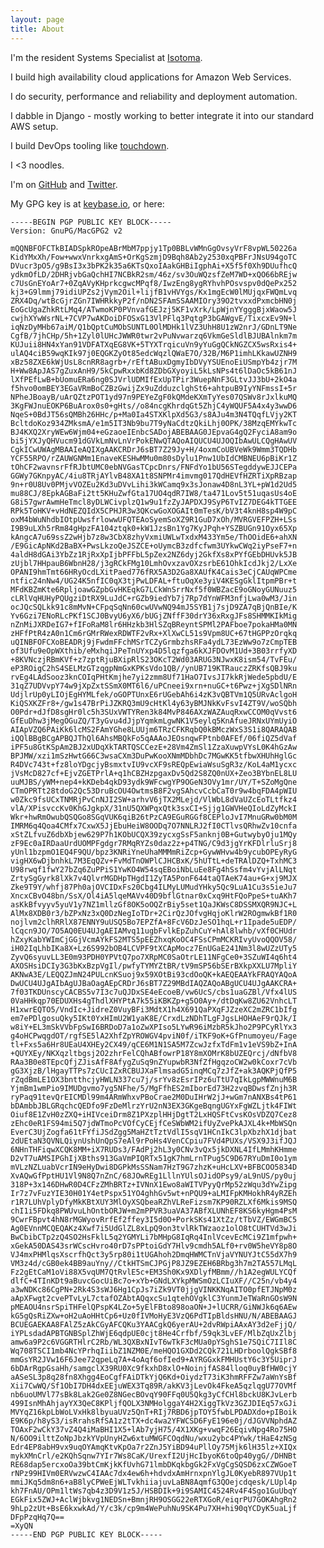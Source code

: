 ```yaml
---
layout: page
title: About
---
```


I'm the resident Systems Specialist at [Isotoma](https://www.isotoma.com/).

I build high availability cloud applications for Amazon Web Services.

I do security, performance and reliability and deployment automation.

I dabble in Django - mostly working to better integrate it into our standard AWS setup.

I build DevOps tooling like [touchdown](http://docs.yaybu.com/projects/touchdown/).

I <3 noodles.

I'm on [GitHub](https://github.com/Jc2k) and [Twitter](https://twitter.com/Jc2k).

My GPG key is at [keybase.io](https://keybase.io/jc2k), or here:

    -----BEGIN PGP PUBLIC KEY BLOCK-----
    Version: GnuPG/MacGPG2 v2

    mQQNBFOFCTkBIADSpkROpeABrMbM7ppjy1Tp0BBLvWMnGgOvsyVrF8vpWL50226a
    KidYMxXh/Fow+wwxVnrkxgAmS+OrKgSzmjD9Bqh8Ab2y2530xqPBFrJNsU94goTC
    DVucr3pO5/g9BsI3x3bPK2k35a6KTsQxoIAakGHBiIgphAi+X5f5f0Xh9DUufhcQ
    ydkmOfLD/2DHRjvbGaQchHI7NCBkR2sm/46z/sv3OuWQzsfZeM7WD+xQO66bREjw
    c7UsGnEYoAr7+0ZqAVyKHprkcgwcMPqf8/IwzEng8ygRYhvhPOsvspv0dQePx252
    kj3+G9lmmj79idiUPZs2jVym2Oil+lijfB1vHVYgs/Kx1mgEcW0lMUjqxFWQmLvq
    ZRX4Dq/wtBcGjrZGn7IWHRkkyP2f/nDN2SFAmSSAAMIOry39O2tvxxdPxmcbHN0j
    EoGcUgaZhkRtLMq4/ATwmoKP0PVnvafGEJzj5KF1vXrk/LpWjnYYgggBjxWaow5J
    cwjhXYwWsrNL+7CVP7wAKDoiDFOSxG13VlPFlq3PqtgP3bGAWgvE/TixcxEv9N+l
    iqNzDyMHb67aiM/Q1bQptCuMObSUNTL0OlMDHk1lVZ3UhH8U1zW2nrJ/GDnLT9Ne
    CgfB/7jhCHp/5h+1Zyl0lUHcJWWR0twr2vPuNvwarzq6VkmGeSldlBJUBAlnkm7m
    KUJuii8HN4xYan91VDFATXqEG8VK+5TYXTrqicuVn9yYuGgQCkNGZCX5wsRxis4+
    ulAQ4ciB59wqKIk97j0EQGKZyOt85edcWqzlQWaE7O/32B/M6P1imhLKkawUZNH9
    xBz58ZXE6kWjUsL8cnRR8agrb+/rEftABuxDgmyIbDVyYSUEnoEiUSmpYb4zjr7M
    H+Ww8ApJAS7gZuxAnH9/5kCpwRxxbKd8ZDbGXyoyiL5kLsNPs4t6lDaOc5kB61nJ
    lXfPEfLwB+bUomuERa6ng0SJVrlUDMIfExUpTPir3WuepNnF3GLtvJJ3bU+2kO4a
    f5hvo0omBEY3EGaVRmBoCZBzGwijZx9uZdduzclghSt6+ahtpuB9IyYNFmssI+5r
    NPheJBoayB/uArQZtzPOT1yd97n9PEYeZgF0kQMdeKXmTyYes07QSWv8rJxlkuMQ
    3KgFWJnuEOKP6BuArox0s0+gHts//o84ncgKhrdqGt5ZhjC4yWQUF5A4x4y3wwD6
    NqeS+0BdJT56sQMBh26HHc/p+Ma0Ia4STXKlpXd5G3/s8AJu4m3N4TQqfLVjy2KT
    BcltdoKoz934ZMksmA/e1m5IT3Nb9bu7T9yNaCdtzQkiLhj0OPK/38MzqEMYkwTc
    BJ4KXQ2XryWEw6Wjm04+eGzaoeIEnbcSADojABEBAAG0JEpvaG4gQ2FyciA8am9o
    bi5jYXJyQHVucm91dGVkLmNvLnVrPokENwQTAQoAIQUCU4UJOQIbAwULCQgHAwUV
    CgkICwUWAgMBAAIeAQIXgAAKCRDrJ6sBT7Z29Jy+H/4oxmCoUBVeWk9Wmm3TQDHb
    YCF55RPO/rZAUWGNMm1EnaveKESHwMMu0m80sDylu1Pnw1UbIdCMBNEU6pBiKr1Z
    tOhCF2wavnsrFfRJbtUMC0ebNVGasTCpcDnrs/FNFdYo1bU56STegddywEJJCEPa
    GGWy7GKnpyAC/4iu8TRjAYlvB48XA1t8SNPMr4imvmg017QdHEVfHZRTiXpRBzap
    9n+r0U8Uv0PMjvVOZEu2Kd3uDVvLihi3kWCamq9x3sJonaw4D8nL3YL+pW1d2Ud5
    mu88CJ/8EpkAGBaFi2tt5KHuZwfGta17UO4qdR7IW8/ta471Lov5t51uqasUs4oE
    G8i57gwrAwmHeTmcl8yDLWCivplzQ1w9u1fzZyJAPDXJ9SyP6TvIZ7DEG4kTTGEE
    RPk5ToHKV+vHdNEZQIdX5CPHJR3w3QKcwGoXOGAIt0mTesK/bV3t4knH8sp4W9pC
    oxM4bWuNhdbIOtpUwsfrlowwUFQTEAoSyemSoXZ9R1GuD7xOh/MVRGVEFPZH+LSs
    I9B9uLXh5rRm84gHpzFA104ztqk0+kW1JzsBn1Yg7KyJPqh+YSZBUGn91Oyx65Xp
    kAngcA7u69ssZ2wHjb7z8w3CbX8zhyVxmiUWLwTxdxM433Ym5e/ThOOidE6+ahXN
    /E9GicApNKd2BaBX+PwsLkzoQeJSZCE+oUymcB3zdfcfwm3UYkwCWq2iyPseF7+n
    4aldH8dGAi3YbZz1RjRxXpIjbPFFbL5pZex2NZ6dyj2GkfXs8xPYfGEbDHUvk5JB
    zUjbl7HHpauB6WbnH28/j3gRCkFMg10LmhOvxzavOXzsrbE61OhkIcdJkj2/LxXe
    OPANI9hmTmt66HRyOcdLXitPaed776fRX5A3D2Ga8XAUfK4Cais3eCjCAUqWPCme
    ntfic24nNw4/UG24K5nfIC0qX3tjPwLDFAL+ftuOqXe3yiV4KESgGklItpmPBr+t
    MFdKBZmKte6RpljoawGZpbGvHKEqkG7LCkWnSrrNxf5f0WBZacE9oGNoyGUNuuz5
    cLRlVqHUHyPQUgziDtRX9LuJdC+rGZb9iedYb7j7Rp7dYnWFM3nfjLwa0wM3/Jin
    ocJQcSQLkk91c8mMvN+CFpqSqNn60cwUVwNQ94mJ5SYB1j7sjD9ZA7qBjQnBIe/K
    Yv6Gzi7ENoRLcPKf1SCJ0BvyU6yX6/bUGjZNffF30drY36xRxgJFs8SHMMKIkMig
    nZnMiJXRDeIG7+fIFoRaM8lr6HHzkb3HlSZqBReyntSPMl2PAFboe7pokaHMa0MN
    zHFfPtR4zA0n1Cm6rGMrRWexRDWTF2vRx+XlXwCL51s9Vpm8UC+67tHGPPzOrqkq
    uQINBFOFCXoBEADRj9jFwdmFFchMSrTCZyGrmbzhsRFa4ydL73EzWw9o7zCmpTEB
    of3Ufu9eOpWXthib/eMxhqiJPeTnUYxp4D5lqzfga6kXJFDOvM1Ud+3B03rrfyXD
    +8KVNczjRBmKVf+z7zptRjuBXipRlS23OKcT2Wd03ARUG3NJwxK8ism54/TvFEu/
    eP3ROigC2hS4SELMzGTzqgpNmGxKPKsVdo1QB//ynUB719KTRauczZRKfsQBJ9ku
    rvEg4LAdSooz3knCOIqPHtKmjhe7yi2zmm8Uf71HaO7IvsJI7kkRjWede5pbdU/E
    31qZ7UDVvpY74w9jXpZxtSSmX0MT6l6/uPCneei9xrn+nuGC+t6Pwz+jXgSDlNRn
    UdjlrUp0yLIOjEgHYMLfek/oGOPTUnxE6rUGebAh6i4zK3vQBTVm1Q5URvAclgoH
    KiQSXKZFr8+/gw1s47BrPiJZKRQ3mU9cHtKl4y63yBMJNkKvFsvI4ZT9V/woSQbh
    O0Pdr+dJfD8sgHr0lc5h3SUxVWTYRen3k84MvP846AXzWAZAuqRxwCCOM0qVvst6
    GfEuDhw3jMegOGuZQ/T3yGvu4dJjpYqmkmLgwNK1V5eylq5KnAfueJRNxUYmUyiO
    AIApVZQ6PAiKk6lcMS2FAmYGhe8LUUjm6TRzCFKRqbQ0kBMczWxS3S1i8QARAQAB
    iQQlBBgBCgAPBQJThQl6AhsMBQkFo5qAAAoJEOsnqwFPtnb0AFEf/06fiQZ5dVaf
    iPF5u8GtKSpAm2BJ2xUDqXkTARTQSCCezE+28Vm4ZmSl1ZzaXuwpVYsL0K4hGzAw
    BPJMW/xzi1mSzHwtG66C3wsaCXm3DuPwKooXNmMDbhDc7MGwKK5tfbwXHUhHglGc
    R4DVc743t+fz8loYDgcjyBsmxtvIU9vcXF9sREQpEwiaWsuSgR3z/KoL4aM1ycxc
    jVsMcD827cf+EjvZGETPrlA+q1hCBZHzpgaxDv5Qd2S8ZQ0nUX+Zeo3BYbnEL8LU
    uuMJBS/yWM+nep4+kKDeb4qkD93ydk9WFcwgYP9OGeN3OVy1mr/UY/T+SZoMgQne
    CTmOPRTt28tdoG2Qc53DruBcOU4OwtmsB8F2vgSAhcvCcbCaT0r9w4bqFDA4pWIU
    w0Zkc9fsUCxTNMRjPvCnNJI2SW+arhvV6jTX2MLejd/VlWbL8dVaUZcEoTLtfkz4
    vlA/XPisvccKv0KhGJgkpX/31nU5QXWPqxQtk3sxCI+Sjjg1GWVHeQIoLdZyMckI
    Wkr+hwRmOwubQSQGo8SGqVUK6qiB26tPzCA9EGuRGGf8CEPloJvI7MnuGRw0bM0M
    IMRM6q4Qoa4CMfx7CxwX5JjEbuHeiW8OODq7O7NNLRJ2fI0CTlvsQRhwZv10cnfa
    xStZLfvuZ6dbXbjew629P7h1KObUCQX39zycxgSsF5anknj0B+GutwybyOju1MQy
    zF9Ec0aIRDaaUrdUOMPFgdgr7RMqRYZs0daz2z+p4TNG/C9d3jgYrKFDlrluSrj8
    yUnl1bzpmO1EQ4F9QU/bpz3KNRiYneUhaMMMmRiZcp+GywWHvw4b9ycubOPEyRyG
    vigHX6wDjbnhkL7M3EqQZv+FvMdTnOWPlCJHCBxK/5hUTtL+deTRAlDZQ+TxhMC3
    U98rwqf1fwY27bZq6ZuPPiS1YwKO4W54sqEBoiNbLuEe8Fg4hSsfm4vYvjAlLNqt
    ZrtySgGyrk8lXk7v4QlvrMGDHpTHgdI1ZyTA5PonF644taQTAeK74au+G+xj9MJX
    Zke9T9Y/whfj87Ph0ajOVCIDxFs20Cbg4ILMyLUMudYHky5Qc9LuA1Cu3s5ieJu7
    XncxCBvO48bn/SsX/Ol4iA5lqeMAVv40D9bflGtnar0xCxq9HtFQoPpeS+tuAKh7
    asKkBfvyyv5yuV1y7NZ1mllzGf8OK5oOQZrBiy5set1QaJKWsC8DSSMXQR9NJC+L
    AlMx8XDB0r3/bZPxNz3xQ0DzNegIoTDr+2CirQzJOfvgHqjoKlrW2ROgmwkBf1R0
    nojlvm2clhRRlX87ENNY9uUSQ5Bo7EPZfA+8FcV6DzJeSO1hqL+r1Ipade5uEDP/
    lCqcn9JO/7O5AQ0EU4UJgAEIAMvq11ugbFvlkEpZuhCuY+hAl8lwhb/vXf0CHUdr
    hZxyKabYWImCjGGjVcmAYkFS2MTS5pEEZhxqKoOC4FSsCPmMCKRIvyUvoQQOV58/
    iH02IqLhbIKa8X+Lz6S992bOB4LCVPF9tXCApMocz7EnUGaE241Nm3l8wUZzUTy5
    ZyvQ6syuvLL3E0m93PDH0YPVtQ7po7XRpMC0SaOtrLE11NFgCe0+3SZuWI4q6ht4
    AXOSHsiDCIy3G3bKxBzpVgIl/pwfyTYMYZtBR/tV9mSP56bSErBXkpXXLU7MpliY
    AKNwA3E/LEQQZJmN24PULcnKSuoj9x59XOtBi93cdOoQK+kAEQEAAYkFRAQYAQoA
    DwUCU4UJgAIbAgUJBaOagAEpCRDrJ6sBT7Z29MBdIAQZAQoABgUCU4UJgAAKCRA+
    7f03TKDUnscyCACBS5v7I3c7uQJDxSE4eEcoeB/vw6UcS/cbs1uaGZBl/Vfx4lUS
    0VaHHkqp70EDUXHs4gThdlXHYPtA7k55iKBKZp+g5O0Ay+/dtDqKw8ZU62VnhcLT
    H1xwrEQTO5/VndIc+JidreZ0VuyBFi3MdtX1h4X691QaPXqFJZzeXC2mZRC1bIfg
    em7ePDlgosuQky5IKt0YxHImU2W1yaK8E/CrxdLzNDhTLgFJgsLHOHAeF9rQJk/I
    w8iY+EL3mSkVVbFpSwI6BRDoD7a1oZwXPIso5LYwR96iMzbR5kJho2P9PCyRlYx3
    g4oHCPwqgdOT/rgfSE5lA2XhfZpYROWGV4pviN0f/iTKF9oK+GfPnumoyeu/Fage
    tl+Fxs5a6Hr8UEaU4XHEy2CX49/qCE6M1N1SA5M7ZcwJzfxTdFm1v1eVS9bZ+InA
    +QUYXEy/NKXqzltbgsj2O2zhrFelCQhABfowrP18Y8mXOMrK8bUZEQrcj/dNfbV8
    RAa3B0e8TEpcQfjZJisAfF8AfygZuSq9nZYupwbR3NfZfHgqzoCW2w0kCoxr7cVb
    gG3XjzB/lHgayTTPs7zCUcIZxRCBUJXaFlmsadG5inqMCq7zJfZ+ak3AQKPjQfP5
    rZqdBmLE1OX3bntthcjyHWLN337cu7j/srYv8zEsrIPz6uTtU7qIkLgpMWWnuM6B
    YjmBm1wmPio9IMUDgvmo7yg5NFhe/5/MgFfhES2mIborEd73H2zvqBDwsfZnjh3R
    ryPaq91tevQrEICMDl99m4ARmWhxvPBoCrae2M0DuIHrW2jJ+wGm7nANXBs4tP61
    bDAmbbJBLGRqchcQEDfo9FzDeMlrzYrU2nN3EX3GKgeBqngUGYxFgWZLjtk4FIWt
    Oiuf8E1ZvH0zZXQ+iHIVceiDrm8Z1PXzplHHjDgtT2LxHQSFtCvsKOsVDZQ7Cez8
    zEhc0eR1FS94mi5Q7jdWTmoPcVOfCyCEjfCeSWbWM2ifUyZvePkAJXL4k+MbWSQn
    EverC3UjZogfa61tFYfiJSdZgg5MaHZtTztVdlI5sqV1HCnIkC3lpXbzhX1djbat
    2dUEtaN3QVNLQiynUshUnQpS7eAl9rPoHs4VenCCpiu7FVd4PUXs/VSX9J3ifJQJ
    6NHnTHFiqwXCQK8MM+iX7RUDs3/FAdPj2hL3y0CNv3vQx5jkDXNL4IfLMmhKHmme
    D2vT7uAMSIPGhIjXBths913GaVmPIQRTx51gK7hmLrnTPug5C9D67RYuDmI0o1ym
    mVLzNZLuabVcrIN9eHyDwi8DGPkMsSSNam7HzT9G7zhzK+uHcLXV+BFBCOO5834D
    XvAQwGfPptHU1Vl9N8Q7nZnC/68JOwREg1LllnYUlsOJidOPsy9/aL9nUS/py0uj
    318P+3x146DHwR0D4CFzZMhBRTz+IVNnX1Ewo8aWITVPyyQrMp52zWqu3dYwZipg
    Ir7z7vFuzYIE30H01Y4etPspx51YO4ghhGv5wt+nPQU9+aLMIFpKMHokhR4yRZEh
    r1R7LUhVplyDfyMkKBtXUY3MlOyXSQbeaRZhVLReFizsm7KP90RZLXf6Mkis9MSQ
    chI1i5FDkq8PWUvuLhOntbORJW+m2mPPVR3uaVA37ABfXLUNhEF8KS6kyHgm4PsM
    9CwrFBpvt4hN8rMGWyovRrfEf2ffey3I5d0O+PorkSKs41XtZz/tTbVZ/EWGmBC5
    Ag0EVnnMCQEQAKz4Xwf7i5UdGlZL8xLpQ9on3tvlRkTWzaoz1olO8tCUHTVd3wJi
    BwCbibCTp2zQ4SO2HsFklL5q2YGMYLi7bMHpG8IqRq4InlVcevEcMCi9Z1mfpwh+
    xGekA50DAS43srWCscHvro40rD7sPPtoiGdY7Hlv9cmdh5ALf0+rv0W5heVY8p8O
    VJ4mxPHMlqsXscrfhQct3y5rp80i1tUGAhoh2DmqHWMCTnVjaVYNUYJtC55dX7h9
    VM3z4d/cGB0ek4BB9auYny//CtkHTSmCJPGjP8JZ9EZEH6BRbg3h7m2TA557LMqL
    Fz2gEtCaM1oVi88X5vqUM7QtRvlE5c+EM3Sh0Kx9XDlyfMBmm//h1A2egWULYCQf
    dlfC+4TInKDt9aBuvcGocUiBc7o+xYb+GNdLXYkpMWSmOzLCIuXF//C25n/vb4y4
    a3wNDKc86CgPN+2Rk4S3sWJ6Hg1CpJs7iZk9VT0jjgVINKKNqAITO0pfETJNpM0z
    aApXFwgt2cvePTvLyL7ctafOZAbtAQqxcSu1qtehOVgklC3YunmJeTWaRnGOsW9N
    pMEAOU4nsrSpiTHFelQPspK4LZo+5yElFBto898oaON+J+lUCRR/GiNWJk6q6AEw
    kG5gQsRiZXw+oH2uAoHHtCp6+Uz0fIVMoHyE3VzQ6PdTIpBldsHNU/N/ABEBAAGJ
    BCUEGAEKAA8FAlZ5zAkCGyAFCQKu3YAACgkQ6yerAU+2dvRWpiAAxAY3d2eFjjQ/
    iYPLsdadAPBTGNBSplZhWjE6qdpUE0cjt8He4Crfbf/59qk3LvEF/MlbZqUxZlbj
    amw6a9P2c6VGGRTHlrC2Rb/WL3QXBxNIvT6wTkF3cMUa0pYSghS1e7SQiC7IIl8C
    Wq708TSCI1mb4NcYPrhqIiibZ1NZM0E/meHQO1GXDd2CQk721LHDrboolQgkSBf8
    mmGsYR2JVw16F6Jee72qpeLq7A+4oAqf6ofIed9+AYRGGxkFMHUstY6c3Y5UiprJ
    6bDArRgpGsaHh/samgclX39RU0Xc9fkxhD8xlO+NoinjfAS84lloq0uyBfHW0cjY
    aASeSL3p8q28fn8Xhgg4EoCgfFAiDTkYjQ6Kd+OiydzT73iK3hmRFFZw7aWnYsBf
    Xii7CwWQ/Sf1ObI7DH4dxEEjuWEX3Tq89R/akKV3jLevOk4FkeA5qzlqgU77OVMf
    nb6uoUMVl77sBk8Lak2Ge0Z8NGecBOvqY90FFq0U5Qkg3yCfCHl8bckU8KJvLerb
    499IsnMhAhjayYX3QeC8KPljfQOLX3NMHolggaY4H2XiggTkVz3GZJDIEq57xGJi
    MVYqZ16kpLbWoLVxHk8lbyuaUVz5QnT+RIj7RBD6jpTOY5fwbLPDADXdo+pIBoik
    E9K6p/h8yS3/isRrahsRfSA1z2tTX+dc4wa2YFWCSD6FyE196e0j/dJGVVNphdAZ
    TOAxF2wCkY37vZ4Q4iMaBHI1X5+lAb7yjH75/4X1XKg+vwqF26EqivNpg4Ro75HO
    N/6OO9ilttZoNpJbzkYVpUnyHZw6xtuMWGFCOqdNu/wxu2ybc4PYwk/tHaE4zNSg
    Edr4EP8abH9vx9uqOYAmqKtvKpOa7r2ZnJ5YiBD94uPllOy75Mjk6lH35lz+XIQx
    mykXMnCrl/e2KQhSqnw7YIr7Ws8CaK/UrexfI2UjHcIbyoK6toQp40ygG//DHNBt
    RE68dap5ercxoOa39btCmKjkKfUvhG71lmbDKqkbgGk2FxVgCgSQSD6zxCZWGoeT
    rNPz99HIVm0ERVwzwC4IAAc7dx4ew6h+hdvdxAmHrnxpnYlgJL0KyebR897VUp1t
    mmiJKq5dm8n6+aB8lyCPWeEjWLTvkhiiajuvLaBN8AqmfG3QOejcdqesk/LUpl4p
    kh7FnAU/OPm1ltWs7qb4z3D9V1z5J/HSBDIk+9i9SAMIC4524Rv4F4Sgo1GuUbqY
    EGkFix5ZWJ+AclWjbkvg1NEDSn+BmnjRH9OSGG22eRTXGoR/eiqrPU7GOKAhgRn2
    9hLp2zUt+BsE6kxwkAd/Y/c3k/cp9m4WePuhNu9SK4Pu7XH+hi90qYCDyK5uaLjf
    DFpPzqHq7Q==
    =XyQN
    -----END PGP PUBLIC KEY BLOCK-----
